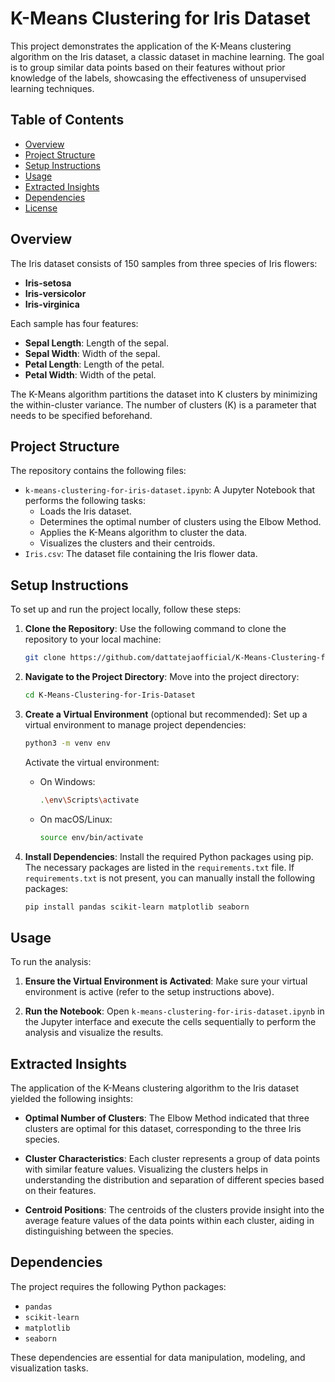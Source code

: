 # K-Means Clustering for Iris Dataset

This project demonstrates the application of the K-Means clustering algorithm on the Iris dataset, a classic dataset in machine learning. The goal is to group similar data points based on their features without prior knowledge of the labels, showcasing the effectiveness of unsupervised learning techniques.

## Table of Contents

- [Overview](#overview)
- [Project Structure](#project-structure)
- [Setup Instructions](#setup-instructions)
- [Usage](#usage)
- [Extracted Insights](#extracted-insights)
- [Dependencies](#dependencies)
- [License](#license)

## Overview

The Iris dataset consists of 150 samples from three species of Iris flowers:

- **Iris-setosa**
- **Iris-versicolor**
- **Iris-virginica**

Each sample has four features:

- **Sepal Length**: Length of the sepal.
- **Sepal Width**: Width of the sepal.
- **Petal Length**: Length of the petal.
- **Petal Width**: Width of the petal.

The K-Means algorithm partitions the dataset into K clusters by minimizing the within-cluster variance. The number of clusters (K) is a parameter that needs to be specified beforehand.

## Project Structure

The repository contains the following files:

- `k-means-clustering-for-iris-dataset.ipynb`: A Jupyter Notebook that performs the following tasks:
  - Loads the Iris dataset.
  - Determines the optimal number of clusters using the Elbow Method.
  - Applies the K-Means algorithm to cluster the data.
  - Visualizes the clusters and their centroids.
- `Iris.csv`: The dataset file containing the Iris flower data.

## Setup Instructions

To set up and run the project locally, follow these steps:

1. **Clone the Repository**: Use the following command to clone the repository to your local machine:

   ```bash
   git clone https://github.com/dattatejaofficial/K-Means-Clustering-for-Iris-Dataset.git
   ```

2. **Navigate to the Project Directory**: Move into the project directory:

   ```bash
   cd K-Means-Clustering-for-Iris-Dataset
   ```

3. **Create a Virtual Environment** (optional but recommended): Set up a virtual environment to manage project dependencies:

   ```bash
   python3 -m venv env
   ```

   Activate the virtual environment:

   - On Windows:
     ```bash
     .\env\Scripts\activate
     ```
   - On macOS/Linux:
     ```bash
     source env/bin/activate
     ```

4. **Install Dependencies**: Install the required Python packages using pip. The necessary packages are listed in the `requirements.txt` file. If `requirements.txt` is not present, you can manually install the following packages:

   ```bash
   pip install pandas scikit-learn matplotlib seaborn
   ```

## Usage

To run the analysis:

1. **Ensure the Virtual Environment is Activated**: Make sure your virtual environment is active (refer to the setup instructions above).

2. **Run the Notebook**: Open `k-means-clustering-for-iris-dataset.ipynb` in the Jupyter interface and execute the cells sequentially to perform the analysis and visualize the results.

## Extracted Insights

The application of the K-Means clustering algorithm to the Iris dataset yielded the following insights:

- **Optimal Number of Clusters**: The Elbow Method indicated that three clusters are optimal for this dataset, corresponding to the three Iris species.

- **Cluster Characteristics**: Each cluster represents a group of data points with similar feature values. Visualizing the clusters helps in understanding the distribution and separation of different species based on their features.

- **Centroid Positions**: The centroids of the clusters provide insight into the average feature values of the data points within each cluster, aiding in distinguishing between the species.

## Dependencies

The project requires the following Python packages:

- `pandas`
- `scikit-learn`
- `matplotlib`
- `seaborn`

These dependencies are essential for data manipulation, modeling, and visualization tasks.
